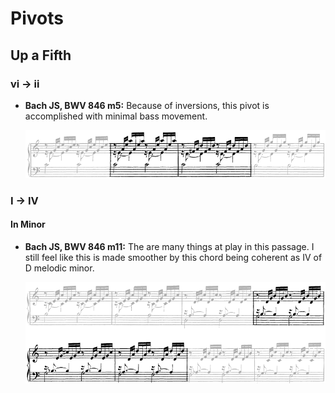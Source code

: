 # Pivots


## Up a Fifth

### vi -> ii

- **Bach JS, BWV 846 m5:** Because of inversions, this pivot is accomplished with minimal bass movement.

  ![](../images/04_chromatic_devices/Bach_JS-BWV_846_m5.png) 


### I -> IV

#### In Minor

- **Bach JS, BWV 846 m11:** The are many things at play in this passage. I still feel like this is made smoother by  this chord being coherent as IV of D melodic minor.

  ![](../images/04_chromatic_devices/Bach_JS-BWV_846_m11.png)

